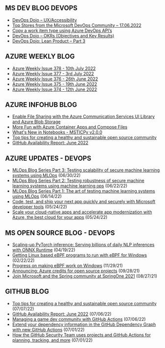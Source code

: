 ## MS DEV BLOG DEVOPS 

<!-- DEVBLOGDEVOPS:START -->
- [DevOps Dojo – UX/Accessibility](https://devblogs.microsoft.com/devops/devops-dojo-ux-accessibility/)
- [Top Stores from the Microsoft DevOps Community – 17.06.2022](https://devblogs.microsoft.com/devops/top-stores-from-the-microsoft-devops-community-17-06-2022/)
- [Copy a work item type using Azure DevOps API’s](https://devblogs.microsoft.com/devops/copy-a-work-item-type-using-azure-devops-apis-undocumented/)
- [DevOps Dojo – OKRs (Objectives and Key Results)](https://devblogs.microsoft.com/devops/devops-dojo-okrs-objectives-and-key-results/)
- [DevOps Dojo: Lean Product – Part 3](https://devblogs.microsoft.com/devops/devops-dojo-lean-product-part-3/)
<!-- DEVBLOGDEVOPS:END -->


## AZURE WEEKLY BLOG

<!-- AZUREWEEKLY:START -->
- [Azure Weekly Issue 378 - 10th July 2022](https://azureweekly.info/issue-378.html)
- [Azure Weekly Issue 377 - 3rd July 2022](https://azureweekly.info/issue-377.html)
- [Azure Weekly Issue 376 - 26th June 2022](https://azureweekly.info/issue-376.html)
- [Azure Weekly Issue 375 - 19th June 2022](https://azureweekly.info/issue-375.html)
- [Azure Weekly Issue 374 - 12th June 2022](https://azureweekly.info/issue-374.html)
<!-- AZUREWEEKLY:END -->

## AZURE INFOHUB BLOG 

<!-- AZUREINFOHUB:START -->
- [Enable File Sharing with the Azure Communication Services UI Library and Azure Blob Storage](https://techcommunity.microsoft.com/t5/azure-communication-services/enable-file-sharing-with-the-azure-communication-services-ui/ba-p/3494206)
- [More Fun with Azure Container Apps and Compose Files](https://techcommunity.microsoft.com/t5/apps-on-azure-blog/more-fun-with-azure-container-apps-and-compose-files/ba-p/3570234)
- [What&#39;s New in Notebooks - MSTICPy v2.0.0](https://techcommunity.microsoft.com/t5/microsoft-sentinel-blog/what-s-new-in-notebooks-msticpy-v2-0-0/ba-p/3565877)
- [Top tips for creating a healthy and sustainable open source community](https://github.blog/2022-07-07-healthy-and-sustainable-communities/)
- [GitHub Availability Report: June 2022](https://github.blog/2022-07-06-github-availability-report-june-2022/)
<!-- AZUREINFOHUB:END -->


## AZURE UPDATES - DEVOPS 

<!-- AZUREUPDATES:START -->

 - [MLOps Blog Series Part 3: Testing scalability of secure machine learning systems using MLOps](https://azure.microsoft.com/blog/mlops-blog-series-part-3-testing-scalability-of-secure-machine-learning-systems-using-mlops/) (06/30/22)
 - [MLOps Blog Series Part 2: Testing robustness of secure machine learning systems using machine learning ops](https://azure.microsoft.com/blog/mlops-blog-series-part-2-testing-robustness-of-secure-machine-learning-systems-using-machine-learning-ops/) (06/22/22)
 - [MLOps Blog Series Part 1: The art of testing machine learning systems using MLOps](https://azure.microsoft.com/blog/mlops-blog-series-part-1-the-art-of-testing-machine-learning-systems-using-mlops/) (06/14/22)
 - [Code, test, and ship your next app quickly and securely with Microsoft developer tools](https://azure.microsoft.com/blog/code-test-and-ship-your-next-app-quickly-and-securely-with-microsoft-developer-tools/) (05/24/22)
 - [Scale your cloud-native apps and accelerate app modernization with Azure, the best cloud for your apps](https://azure.microsoft.com/blog/scale-your-cloudnative-apps-and-accelerate-app-modernization-with-azure-the-best-cloud-for-your-apps/) (05/24/22)
<!-- AZUREUPDATES:END -->


## MS OPEN SOURCE BLOG - DEVOPS 

<!-- MSOPENSOURCEBLOG:START -->

 - [Scaling-up PyTorch inference: Serving billions of daily NLP inferences with ONNX Runtime](https://cloudblogs.microsoft.com/opensource/2022/04/19/scaling-up-pytorch-inference-serving-billions-of-daily-nlp-inferences-with-onnx-runtime/) (04/19/22)
 - [Getting Linux based eBPF programs to run with eBPF for Windows](https://cloudblogs.microsoft.com/opensource/2022/02/22/getting-linux-based-ebpf-programs-to-run-with-ebpf-for-windows/) (02/22/22)
 - [Progress on making eBPF work on Windows](https://cloudblogs.microsoft.com/opensource/2021/11/29/progress-on-making-ebpf-work-on-windows/) (11/29/21)
 - [Announcing: Azure credits for open source projects](https://cloudblogs.microsoft.com/opensource/2021/09/28/announcing-azure-credits-for-open-source-projects/) (09/28/21)
 - [Join Microsoft and the Spring community at SpringOne 2021](https://cloudblogs.microsoft.com/opensource/2021/08/27/join-microsoft-and-the-spring-community-at-springone-2021/) (08/27/21)
<!-- MSOPENSOURCEBLOG:END -->


## GITHUB BLOG


<!-- GITHUB:START -->

 - [Top tips for creating a healthy and sustainable open source community](https://github.blog/2022-07-07-healthy-and-sustainable-communities/) (07/07/22)
 - [GitHub Availability Report: June 2022](https://github.blog/2022-07-06-github-availability-report-june-2022/) (07/06/22)
 - [Managing a game dev community with GitHub Actions](https://github.blog/2022-07-06-managing-a-game-dev-community/) (07/06/22)
 - [Extend your dependency information in the GitHub Dependency Graph with new GitHub Actions](https://github.blog/2022-07-01-extend-your-dependency-information-in-the-github-dependency-graph-with-new-github-actions/) (07/01/22)
 - [How the GitHub Security Team uses projects and GitHub Actions for planning, tracking, and more](https://github.blog/2022-07-01-how-the-github-security-team-uses-projects-and-github-actions-for-planning-tracking-and-more/) (07/01/22)
<!-- GITHUB:END -->
